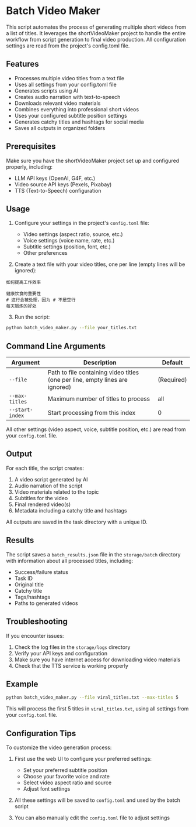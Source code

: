 # Batch Video Maker

This script automates the process of generating multiple short videos from a list of titles. It leverages the shortVideoMaker project to handle the entire workflow from script generation to final video production. All configuration settings are read from the project's config.toml file.

## Features

- Processes multiple video titles from a text file
- Uses all settings from your config.toml file
- Generates scripts using AI
- Creates audio narration with text-to-speech
- Downloads relevant video materials
- Combines everything into professional short videos
- Uses your configured subtitle position settings
- Generates catchy titles and hashtags for social media
- Saves all outputs in organized folders

## Prerequisites

Make sure you have the shortVideoMaker project set up and configured properly, including:

- LLM API keys (OpenAI, G4F, etc.)
- Video source API keys (Pexels, Pixabay)
- TTS (Text-to-Speech) configuration

## Usage

1. Configure your settings in the project's `config.toml` file:
   - Video settings (aspect ratio, source, etc.)
   - Voice settings (voice name, rate, etc.)
   - Subtitle settings (position, font, etc.)
   - Other preferences

2. Create a text file with your video titles, one per line (empty lines will be ignored):

```
如何提高工作效率

健康饮食的重要性
# 这行会被处理，因为 # 不是空行
每天锻炼的好处

```

3. Run the script:

```bash
python batch_video_maker.py --file your_titles.txt
```

## Command Line Arguments

| Argument | Description | Default |
|----------|-------------|---------|
| `--file` | Path to file containing video titles (one per line, empty lines are ignored) | (Required) |
| `--max-titles` | Maximum number of titles to process | all |
| `--start-index` | Start processing from this index | 0 |

All other settings (video aspect, voice, subtitle position, etc.) are read from your `config.toml` file.

## Output

For each title, the script creates:

1. A video script generated by AI
2. Audio narration of the script
3. Video materials related to the topic
4. Subtitles for the video
5. Final rendered video(s)
6. Metadata including a catchy title and hashtags

All outputs are saved in the task directory with a unique ID.

## Results

The script saves a `batch_results.json` file in the `storage/batch` directory with information about all processed titles, including:

- Success/failure status
- Task ID
- Original title
- Catchy title
- Tags/hashtags
- Paths to generated videos

## Troubleshooting

If you encounter issues:

1. Check the log files in the `storage/logs` directory
2. Verify your API keys and configuration
3. Make sure you have internet access for downloading video materials
4. Check that the TTS service is working properly

## Example

```bash
python batch_video_maker.py --file viral_titles.txt --max-titles 5
```

This will process the first 5 titles in `viral_titles.txt`, using all settings from your `config.toml` file.

## Configuration Tips

To customize the video generation process:

1. First use the web UI to configure your preferred settings:
   - Set your preferred subtitle position
   - Choose your favorite voice and rate
   - Select video aspect ratio and source
   - Adjust font settings

2. All these settings will be saved to `config.toml` and used by the batch script

3. You can also manually edit the `config.toml` file to adjust settings
